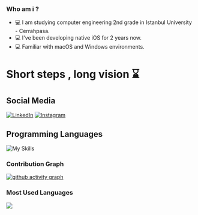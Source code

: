 ### Who am i ? 
- :computer: I am studying computer engineering 2nd grade in Istanbul University - Cerrahpasa.
- :computer: I've been developing native iOS for 2 years now.
- :computer: Familiar with macOS and Windows environments.





# Short steps , long vision :hourglass:

<h2 align="leading">Social Media</h2>



[![LinkedIn](https://img.shields.io/badge/linkedin-%230077B5.svg?style=for-the-badge&logo=linkedin&logoColor=white)](https://www.linkedin.com/in/mertcan-kırcı/)
[![Instagram](https://img.shields.io/badge/Instagram-%23E4405F.svg?style=for-the-badge&logo=Instagram&logoColor=white)](https://instagram.com/mertcankirci)

<h2 align="leading">Programming Languages</h2>

![My Skills](https://skillicons.dev/icons?i=swift,c,cpp,py,java)

### Contribution Graph

[![ github activity graph](https://github-readme-activity-graph.cyclic.app/graph?username=mertcankirci&theme=dracula)](https://github.com/ashutosh00710/github-readme-activity-graph)

### Most Used Languages

<img src="https://github-readme-stats.vercel.app/api/top-langs/?username=mertcankirci&layout=compact&langs_count=16&theme=react"/>



